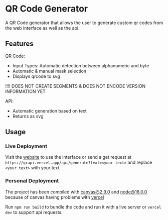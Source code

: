 # QR Code Generator
A QR Code generator that allows the user to generate custom qr codes from the web interface as well as the api.

## Features

QR Code:
- Input Types: Automatic detection between alphanumeric and byte
- Automatic & manual mask selection
- Displays qrcode to svg

!!!! DOES NOT CREATE SEGMENTS & DOES NOT ENCODE VERSION INFORMATION YET

API:
- Automatic generation based on text
- Returns as svg

## Usage
### Live Deployment
Visit the [website](https://qrapi.vercel.app/) to use the interface or send a get request at ``https://qrapi.vercel.app/api/generate?text=<your text>`` and replace ``<your text>`` with your text.

### Personal Deployment
The project has been compiled with canvas@2.9.0 and node@16.0.0 because of canvas having problems with [vercel](https://github.com/Automattic/node-canvas/issues/1779#issuecomment-895885846)

Run ``npm run build`` to bundle the code and run it with a live server or ``vercel dev`` to support api requests.